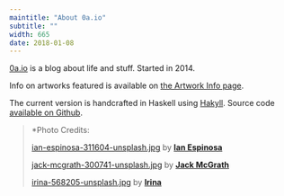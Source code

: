 ```yaml
---
maintitle: "About 0a.io"
subtitle: ""
width: 665
date: 2018-01-08
---
```

[0a.io](http://0a.io/) is a blog about life and stuff. Started in 2014.

Info on artworks featured is available on [the Artwork Info page](https://0a.io/artwork-info.html).

The current version is handcrafted in Haskell using [Hakyll](https://jaspervdj.be/hakyll/). Source code [available on Github](https://github.com/archywillhe/0a.io).

<blockquote>
*Photo Credits:

[ian-espinosa-311604-unsplash.jpg](https://unsplash.com/photos/rX12B5uX7QM) by [**Ian Espinosa**](https://unsplash.com/@greystorm)

[jack-mcgrath-300741-unsplash.jpg](https://unsplash.com/photos/LZBdj2dbVys) by [**Jack McGrath**](https://unsplash.com/@j_ack)

[irina-568205-unsplash.jpg](https://unsplash.com/photos/8feynW1s3VU) by [**Irina**](https://unsplash.com/@sofiameli)

</blockquote>
